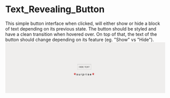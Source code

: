 # Text_Revealing_Button
This simple button interface when clicked, will either show or hide a block of text depending on its previous state. The button should be styled and have a clean transition when hovered over. On top of that, the text of the button should change depending on its feature (eg. "Show" vs "Hide").
![](css/revealButton.png)
